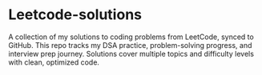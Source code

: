 # Leetcode-solutions
A collection of my solutions to coding problems from LeetCode, synced to GitHub. This repo tracks my DSA practice, problem-solving progress, and interview prep journey. Solutions cover multiple topics and difficulty levels with clean, optimized code.
